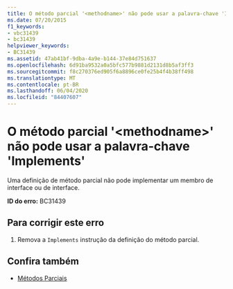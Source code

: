 ```yaml
---
title: O método parcial '<methodname>' não pode usar a palavra-chave 'Implements'
ms.date: 07/20/2015
f1_keywords:
- vbc31439
- bc31439
helpviewer_keywords:
- BC31439
ms.assetid: 47ab41bf-9dba-4a9e-b144-37e84d751637
ms.openlocfilehash: 6d91ba9532a0a5bfc577b9881d2131d8b5af3ff3
ms.sourcegitcommit: f8c270376ed905f6a8896ce0fe25b4f4b38ff498
ms.translationtype: MT
ms.contentlocale: pt-BR
ms.lasthandoff: 06/04/2020
ms.locfileid: "84407607"
---
```

# <a name="partial-method-methodname-cannot-use-the-implements-keyword"></a>O método parcial '\<methodname>' não pode usar a palavra-chave 'Implements'
Uma definição de método parcial não pode implementar um membro de interface ou de interface.  
  
 **ID do erro:** BC31439  
  
## <a name="to-correct-this-error"></a>Para corrigir este erro  
  
1. Remova a `Implements` instrução da definição do método parcial.  
  
## <a name="see-also"></a>Confira também

- [Métodos Parciais](../programming-guide/language-features/procedures/partial-methods.md)

